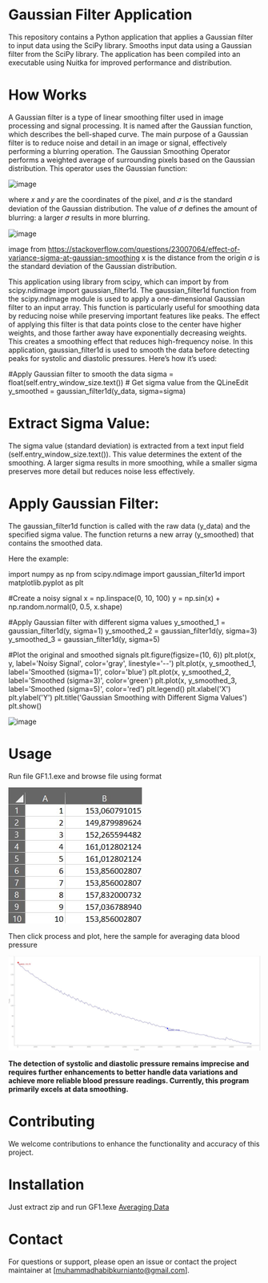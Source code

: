 # Gaussian Filter Application

This repository contains a Python application that applies a Gaussian filter to input data using the SciPy library. Smooths input data using a Gaussian filter from the SciPy library. The application has been compiled into an executable using Nuitka for improved performance and distribution.

# How Works

A Gaussian filter is a type of linear smoothing filter used in image processing and signal processing. It is named after the Gaussian function, which describes the bell-shaped curve. The main purpose of a Gaussian filter is to reduce noise and detail in an image or signal, effectively performing a blurring operation. The Gaussian Smoothing Operator performs a weighted average of surrounding pixels based on the Gaussian distribution. This operator uses the Gaussian function: <p>![image](https://github.com/mhbkrn/Gaussian-Filter/assets/80022592/047bff64-ada4-484c-ae85-ac1294ad5ee2)</p>
where 
𝑥 and 𝑦 are the coordinates of the pixel, and 𝜎 is the standard deviation of the Gaussian distribution. The value of 𝜎 defines the amount of blurring: a larger 𝜎 results in more blurring. <p>![image](https://i.sstatic.net/B33AE.png)</p> image from https://stackoverflow.com/questions/23007064/effect-of-variance-sigma-at-gaussian-smoothing
x is the distance from the origin
σ is the standard deviation of the Gaussian distribution.

This application using library from scipy, which can import by from scipy.ndimage import gaussian_filter1d. The gaussian_filter1d function from the scipy.ndimage module is used to apply a one-dimensional Gaussian filter to an input array. This function is particularly useful for smoothing data by reducing noise while preserving important features like peaks. The effect of applying this filter is that data points close to the center have higher weights, and those farther away have exponentially decreasing weights. This creates a smoothing effect that reduces high-frequency noise. In this application, gaussian_filter1d is used to smooth the data before detecting peaks for systolic and diastolic pressures. Here’s how it’s used:

#Apply Gaussian filter to smooth the data
sigma = float(self.entry_window_size.text())  # Get sigma value from the QLineEdit
y_smoothed = gaussian_filter1d(y_data, sigma=sigma)

# Extract Sigma Value:

The sigma value (standard deviation) is extracted from a text input field (self.entry_window_size.text()). This value determines the extent of the smoothing. A larger sigma results in more smoothing, while a smaller sigma preserves more detail but reduces noise less effectively.

# Apply Gaussian Filter:

The gaussian_filter1d function is called with the raw data (y_data) and the specified sigma value.
The function returns a new array (y_smoothed) that contains the smoothed data.

Here the example:

import numpy as np
from scipy.ndimage import gaussian_filter1d
import matplotlib.pyplot as plt

#Create a noisy signal
x = np.linspace(0, 10, 100)
y = np.sin(x) + np.random.normal(0, 0.5, x.shape)

#Apply Gaussian filter with different sigma values
y_smoothed_1 = gaussian_filter1d(y, sigma=1)
y_smoothed_2 = gaussian_filter1d(y, sigma=3)
y_smoothed_3 = gaussian_filter1d(y, sigma=5)

#Plot the original and smoothed signals
plt.figure(figsize=(10, 6))
plt.plot(x, y, label='Noisy Signal', color='gray', linestyle='--')
plt.plot(x, y_smoothed_1, label='Smoothed (sigma=1)', color='blue')
plt.plot(x, y_smoothed_2, label='Smoothed (sigma=3)', color='green')
plt.plot(x, y_smoothed_3, label='Smoothed (sigma=5)', color='red')
plt.legend()
plt.xlabel('X')
plt.ylabel('Y')
plt.title('Gaussian Smoothing with Different Sigma Values')
plt.show() <p>![image](https://github.com/mhbkrn/Gaussian-Filter/assets/80022592/d4d6980d-76dd-40bd-a922-d548e07f7054)</p>

# Usage

Run file GF1.1.exe and browse file using format <p>![screenshot](sampledata.jpg)</p>
Then click process and plot, here the sample for averaging data blood pressure <p>![screenshot](sampleresult.jpg)</p>

**The detection of systolic and diastolic pressure remains imprecise and requires further enhancements to better handle data variations and achieve more reliable blood pressure readings. Currently, this program primarily excels at data smoothing.**

# Contributing

We welcome contributions to enhance the functionality and accuracy of this project.

# Installation

Just extract zip and run GF1.1exe <a href="https://github.com/mhbkrn/Gaussian-Filter/releases/download/GF/Averaging.Data.zip">Averaging Data</a> 

# Contact

For questions or support, please open an issue or contact the project maintainer at [muhammadhabibkurnianto@gmail.com].
